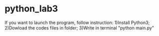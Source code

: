 # python_lab3
If you want to launch the program, follow instruction: 1)Install Python3; 2)Dowload the codes files in folder; 3)Write in terminal "python main.py"